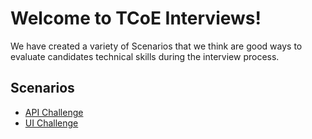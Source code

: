 # Welcome to TCoE Interviews!

We have created a variety of Scenarios that we think are good ways to evaluate candidates technical skills during the interview process.

## Scenarios

* [API Challenge](./scenarios/stocksapi/README.md)
* [UI Challenge](./scenarios/uiplayground/README.md)

